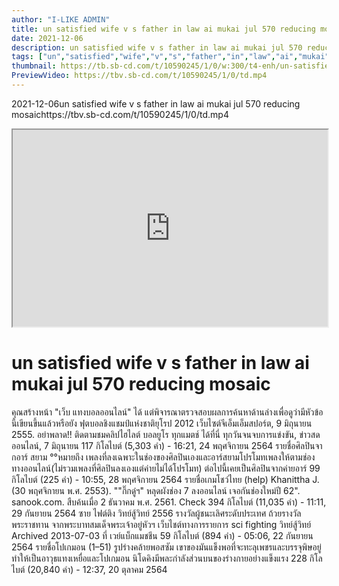 ```yaml
---
author: "I-LIKE ADMIN"
title: un satisfied wife v s father in law ai mukai jul 570 reducing mosaic
date: 2021-12-06
description: un satisfied wife v s father in law ai mukai jul 570 reducing mosaic 2021-12-06 https://tbv.sb-cd.com/t/10590245/1/0/td.mp4
tags: ["un","satisfied","wife","v","s","father","in","law","ai","mukai","jul","570","reducing","mosaic"]
thumbnail: https://tb.sb-cd.com/t/10590245/1/0/w:300/t4-enh/un-satisfied-wife-v-s-fath.jpg
PreviewVideo: https://tbv.sb-cd.com/t/10590245/1/0/td.mp4
---
```

2021-12-06un satisfied wife v s father in law ai mukai jul 570 reducing mosaichttps://tbv.sb-cd.com/t/10590245/1/0/td.mp4
<!--more-->
<iframe width="100%" height="315" src="https://spankbang.com/6azhh/embed/"></iframe>

# un satisfied wife v s father in law ai mukai jul 570 reducing mosaic

คุณสร้างหน้า "เว็บ แทงบอลออนไลน์" ได้ แต่พิจารณาตรวจสอบผลการค้นหาด้านล่างเพื่อดูว่ามีหัวข้อนี้เขียนขึ้นแล้วหรือยัง
ฟุตบอลชิงแชมป์แห่งชาติยุโรป 2012
เว็บไซต์จีเอ็มเอ็มสปอร์ต, 9 มิถุนายน 2555. อย่าพลาด!! ติดตามชมคลิปไฮไลต์ บอลยูโร ทุกแมตช์ ได้ที่นี่ ทุกวันจนจบการแข่งขัน, ข่าวสดออนไลน์, 7 มิถุนายน
117 กิโลไบต์ (5,303 คำ) - 16:21, 24 พฤศจิกายน 2564
รายชื่อศิลปินจากอาร์ สยาม
°°หมายถึง เพลงที่ลงเฉพาะในช่องของศิลปินเองและอาร์สยามโปรโมทเพลงให้ตามช่องทางออนไลน์(ไม่รวมเพลงที่ศิลปินลงเองแต่ค่ายไม่ได้โปรโมท) ต่อไปนี้เคยเป็นศิลปินจากค่ายอาร์
99 กิโลไบต์ (225 คำ) - 10:55, 28 พฤศจิกายน 2564
รายชื่อเกมโชว์ไทย
(help) Khanittha J. (30 พฤศจิกายน พ.ศ. 2553). ""กิ๊กดู๋ฯ" หลุดผังช่อง 7 ลงออนไลน์ เจอกันช่องใหม่ปี 62". sanook.com. สืบค้นเมื่อ 2 ธันวาคม พ.ศ. 2561. Check
394 กิโลไบต์ (11,035 คำ) - 11:11, 29 กันยายน 2564
ซาย ไฟต์ติง วิทย์สู้วิทย์ 2556
รางวัลผู้ชนะเลิศระดับประเทศ ถ้วยรางวัลพระราชทาน จากพระบาทสมเด็จพระเจ้าอยู่หัวฯ เว็บไชต์ทางการรายการ sci fighting วิทย์สู้วิทย์ Archived 2013-07-03 ที่ เวย์แบ็กแมชชีน
59 กิโลไบต์ (894 คำ) - 05:06, 22 กันยายน 2564
รายชื่อโปเกมอน (1–51)
รูปร่างคล้ายพอสซัม เขาของมันแข็งพอที่จะทะลุเพชรและบรรจุพิษอยู่ ทำให้เป็นอาวุธแทงเหยื่อและโปเกมอน นิโดคิงมีพละกำลังส่วนบนของร่างกายอย่างแข็งแรง
228 กิโลไบต์ (20,840 คำ) - 12:37, 20 ตุลาคม 2564

